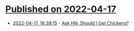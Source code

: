 # [Published on 2022-04-17](index.md)

* [2022-04-17, 16:39:15](https://news.ycombinator.com/item?id=31062111) - [Ask HN: Should I Get Chickens?](https://news.ycombinator.com/item?id=31062111)
